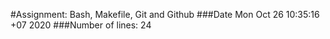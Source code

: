 #Assignment: Bash, Makefile, Git and Github
###Date
Mon Oct 26 10:35:16 +07 2020
###Number of lines:
24
